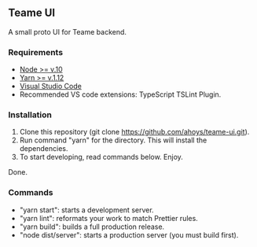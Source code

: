 ## Teame UI
A small proto UI for Teame backend.

### Requirements
- [Node >= v.10](https://nodejs.org/en/)
- [Yarn >= v.1.12](https://yarnpkg.com/en/docs/install)
- [Visual Studio Code](https://code.visualstudio.com/download)
- Recommended VS code extensions: TypeScript TSLint Plugin.

### Installation
1. Clone this repository (git clone https://github.com/ahoys/teame-ui.git).
2. Run command "yarn" for the directory. This will install the dependencies.
3. To start developing, read commands below. Enjoy.

Done.

### Commands
- "yarn start": starts a development server.
- "yarn lint": reformats your work to match Prettier rules.
- "yarn build": builds a full production release.
- "node dist/server": starts a production server (you must build first).
